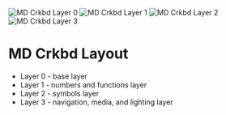 ![MD Crkbd Layer 0](https://imgur.com/etuIYWt.png)
![MD Crkbd Layer 1](https://imgur.com/N0wPzVX.png)
![MD Crkbd Layer 2](https://imgur.com/6ZkXLAQ.png)
![MD Crkbd Layer 3](https://imgur.com/O8InFsp.png)

# MD Crkbd Layout

-   Layer 0 - base layer
-   Layer 1 - numbers and functions layer
-   Layer 2 - symbols layer
-   Layer 3 - navigation, media, and lighting layer
